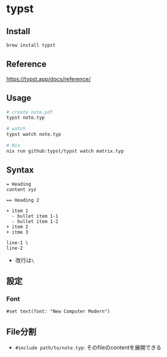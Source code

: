 # typst

## Install

```sh
brew install typst
```


## Reference

https://typst.app/docs/reference/


## Usage

```sh
# create note.pdf
typst note.typ 

# watch
typst watch note.typ

# Nix
nix run github:typst/typst watch matrix.typ
```

## Syntax

```
= Heading
content xyz

== Heading 2

+ item 1
  - bullet item 1-1
  - bullet item 1-2
+ item 2
+ itme 3

line-1 \
line-2
```

* 改行は`\`

## 設定

### Font

```
#set text(font: "New Computer Modern")

```

## File分割

* `#include path/to/note.typ`: そのfileのcontentを展開できる
